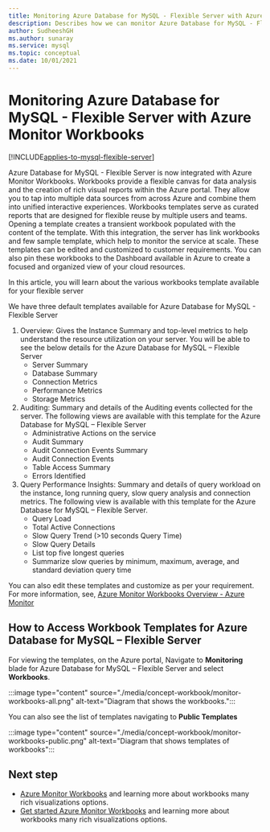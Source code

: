 ```yaml
---
title: Monitoring Azure Database for MySQL - Flexible Server with Azure Monitor Workbooks
description: Describes how we can monitor Azure Database for MySQL - Flexible Server with Azure Monitor Workbooks.
author: SudheeshGH
ms.author: sunaray
ms.service: mysql
ms.topic: conceptual
ms.date: 10/01/2021
---
```

# Monitoring Azure Database for MySQL - Flexible Server with Azure Monitor Workbooks

[!INCLUDE[applies-to-mysql-flexible-server](../includes/applies-to-mysql-flexible-server.md)]

Azure Database for MySQL - Flexible Server is now integrated with Azure Monitor Workbooks. Workbooks provide a flexible canvas for data analysis and the creation of rich visual reports within the Azure portal. They allow you to tap into multiple data sources from across Azure and combine them into unified interactive experiences. Workbooks templates serve as curated reports that are designed for flexible reuse by multiple users and teams. Opening a template creates a transient workbook populated with the content of the template. With this integration, the server has link workbooks and few sample template, which help to monitor the service at scale. These templates can be edited and customized to customer requirements. You can also pin these workbooks to the Dashboard available in Azure to create a focused and organized view of your cloud resources.
 
In this article, you will learn about the various workbooks template available for your flexible server

We have three default templates available for Azure Database for MySQL - Flexible Server
 
1.	Overview: Gives the Instance Summary and  top-level metrics to help understand the resource utilization on your server. You will be able to see the below details for the Azure Database for MySQL – Flexible Server
    * Server Summary 
    * Database Summary
    * Connection Metrics 
    * Performance Metrics 
    * Storage Metrics 
2. Auditing: Summary and details of the Auditing events collected for the server. The following views are available with this template for the Azure Database for MySQL – Flexible Server
    * Administrative Actions on the service
    * Audit Summary
    * Audit Connection Events Summary
    * Audit Connection Events
    * Table Access Summary
    * Errors Identified
3. Query Performance Insights: Summary and details of query workload on the instance, long running query, slow query analysis and connection metrics. The following view is available with this template for the Azure Database for MySQL – Flexible Server.
    * Query Load
    * Total Active Connections
    * Slow Query Trend (>10 seconds Query Time)
    * Slow Query Details
    * List top five longest queries
    * Summarize slow queries by minimum, maximum, average, and standard deviation query time

You can also edit these templates and customize as per your requirement. For more information, see, [Azure Monitor Workbooks Overview - Azure Monitor](../../azure-monitor/visualize/workbooks-overview.md#editing-mode)

 ## How to Access Workbook Templates for Azure Database for MySQL – Flexible Server

For viewing the templates, on the Azure portal, Navigate to **Monitoring** blade for Azure Database for MySQL – Flexible Server and select **Workbooks**.

:::image type="content" source="./media/concept-workbook/monitor-workbooks-all.png" alt-text="Diagram that shows the workbooks.":::

You can also see the list of templates navigating to **Public Templates**

:::image type="content" source="./media/concept-workbook/monitor-workbooks-public.png" alt-text="Diagram that shows templates of workbooks":::


## Next step
* [Azure Monitor Workbooks](../../azure-monitor/visualize/workbooks-access-control.md) and learning more about workbooks many rich visualizations options.
* [Get started Azure Monitor Workbooks](../../azure-monitor/visualize/workbooks-access-control.md#visualizations) and learning more about workbooks many rich visualizations options.
